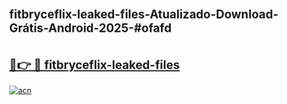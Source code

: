 ## fitbryceflix-leaked-files-Atualizado-Download-Grátis-Android-2025-#ofafd

# <h2><a href="https://ainizakaria.my?title=fitbryceflix-leaked-files&ref=20M">🔗👉 🔴 fitbryceflix-leaked-files</a></h2>

[![acn](https://github.com/user-attachments/assets/0f9c940e-d8b0-45ae-aac7-cd30a18b3e1c)](https://ainizakaria.my?title=fitbryceflix-leaked-files&ref=20M)

